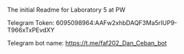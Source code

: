 The initial Readme for Laboratory 5 at PW

Telegram Token: 6095098964:AAFw2xhbDAQF3Ma5rIUP9-T966xTxPEvdXY

Telegram bot name: https://t.me/faf202_Dan_Ceban_bot
